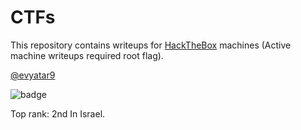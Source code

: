 # CTFs

This repository contains writeups for [HackTheBox](https://www.hackthebox.eu/) machines (Active machine writeups required root flag).

[@evyatar9](https://www.hackthebox.eu/home/users/profile/26161)

![badge](https://www.hackthebox.eu/badge/image/26161)

Top rank: 2nd In Israel.
